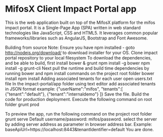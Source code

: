 # MifosX Client Impact Portal app

This is the  web application built on top of the MifosX platform for the mifos impact portal. It is a Single-Page App (SPA) written in web standard technologies like JavaScript, CSS and HTML5. It leverages common popular frameworks/libraries such as AngularJS, Bootstrap and Font Awesome.


Building from source
Note: Ensure you have npm installed - goto http://nodejs.org/download/ to download installer for your OS.
Clone impact portal repository to your local filesystem 
To download the dependencies, and be able to build, first install bower & grunt
npm install -g bower
npm install -g grunt-cli
Next pull the runtime and build time dependencies by running bower and npm install commands on the project root folder
bower install
npm install 
Adding associated tenants for each user
open users.txt file In the impact-portal/app folder using text editor
add associated tenants in JSON format
example: 
{"userName":"mifos", "tenants":[
{"tenant":"default"},
{"tenant":"internaldemo"}
]}
Save the file.
Build the code for production deployment. Execute the following command on root folder
grunt prod

To preview the app, run the following command on the project root folder
grunt serve
Default username/password: mifos/password. select the server by adding server address as parameter in browser address bar.
Example: baseApiUrl=https://localhost:8443&tenantIdentifier=default
You are done.



